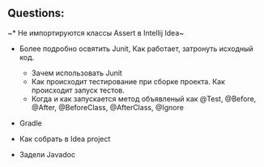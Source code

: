 ## Questions: ##

~* Не импортируются классы Assert в Intellij Idea~
* Более подробно освятить Junit, Как работает, затронуть исходный код.
    * Зачем использовать Junit
    * Как происходит тестирование при сборке проекта. Как происходит запуск тестов.
    * Когда и как запускается метод объявленый как @Test, @Before, 
    @After, @BeforeClass, @AfterClass, @Ignore


* Gradle


* Как собрать в Idea project

* Задели Javadoc